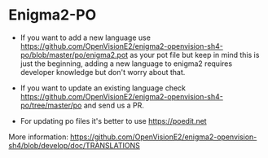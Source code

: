 Enigma2-PO
==========
* If you want to add a new language use https://github.com/OpenVisionE2/enigma2-openvision-sh4-po/blob/master/po/enigma2.pot as your pot file but keep in mind this is just the beginning, adding a new language to enigma2 requires developer knowledge but don't worry about that.

* If you want to update an existing language check https://github.com/OpenVisionE2/enigma2-openvision-sh4-po/tree/master/po and send us a PR.

* For updating po files it's better to use https://poedit.net

More information: https://github.com/OpenVisionE2/enigma2-openvision-sh4/blob/develop/doc/TRANSLATIONS
